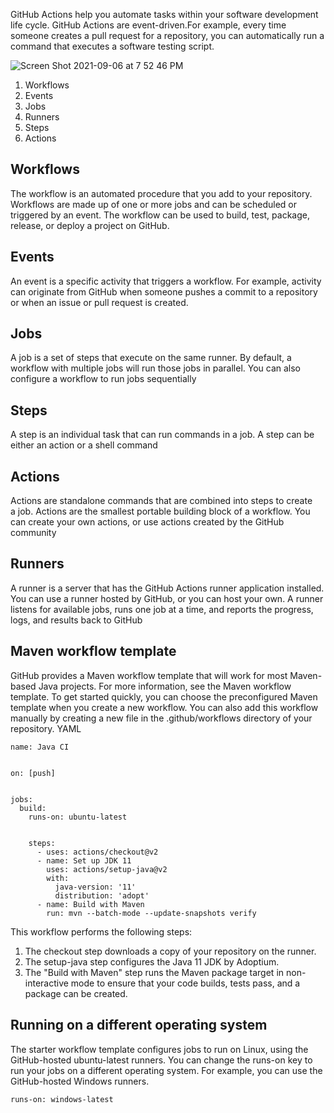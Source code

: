 GitHub Actions help you automate tasks within your software development life cycle.
GitHub Actions are event-driven.For example, every time someone creates a pull request for a repository, you can automatically run a command that executes a software testing script.

![Screen Shot 2021-09-06 at 7 52 46 PM](https://user-images.githubusercontent.com/87215340/132276882-3fd4096b-da4f-4fff-8c30-9d1b3714d091.png)



1. Workflows
2. Events
3. Jobs
4. Runners
5. Steps
6. Actions

## Workflows

The workflow is an automated procedure that you add to your repository. Workflows are made up of one or more jobs and can be scheduled or triggered by an event. The workflow can be used to build, test, package, release, or deploy a project on GitHub.

## Events

An event is a specific activity that triggers a workflow. For example, activity can originate from GitHub when someone pushes a commit to a repository or when an issue or pull request is created.

## Jobs

A job is a set of steps that execute on the same runner. By default, a workflow with multiple jobs will run those jobs in parallel. You can also configure a workflow to run jobs sequentially

## Steps

A step is an individual task that can run commands in a job. A step can be either an action or a shell command

## Actions

Actions are standalone commands that are combined into steps to create a job. Actions are the smallest portable building block of a workflow. You can create your own actions, or use actions created by the GitHub community

## Runners

A runner is a server that has the GitHub Actions runner application installed. You can use a runner hosted by GitHub, or you can host your own. A runner listens for available jobs, runs one job at a time, and reports the progress, logs, and results back to GitHub



## Maven workflow template

GitHub provides a Maven workflow template that will work for most Maven-based Java projects. For more information, see the Maven workflow template.
To get started quickly, you can choose the preconfigured Maven template when you create a new workflow. 
You can also add this workflow manually by creating a new file in the .github/workflows directory of your repository.
YAML
```
name: Java CI


on: [push]


jobs:
  build:
    runs-on: ubuntu-latest


    steps:
      - uses: actions/checkout@v2
      - name: Set up JDK 11
        uses: actions/setup-java@v2
        with:
          java-version: '11'
          distribution: 'adopt'
      - name: Build with Maven
        run: mvn --batch-mode --update-snapshots verify
```
This workflow performs the following steps:

1. The checkout step downloads a copy of your repository on the runner.
2. The setup-java step configures the Java 11 JDK by Adoptium.
3. The "Build with Maven" step runs the Maven package target in non-interactive mode to ensure that your code builds, tests pass, and a package can be created.

## Running on a different operating system

The starter workflow template configures jobs to run on Linux, using the GitHub-hosted ubuntu-latest runners. You can change the runs-on key to run your jobs on a different operating system. For example, you can use the GitHub-hosted Windows runners.

```
runs-on: windows-latest
```
